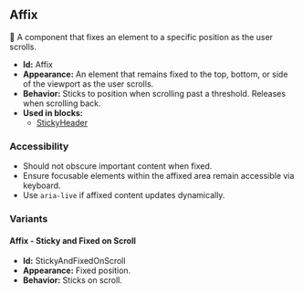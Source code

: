 ## Affix
📌 A component that fixes an element to a specific position as the user scrolls.
- **Id:** Affix
- **Appearance:** An element that remains fixed to the top, bottom, or side of the viewport as the user scrolls.
- **Behavior:** Sticks to position when scrolling past a threshold. Releases when scrolling back.
- **Used in blocks:**
  - [StickyHeader](../blocks/StickyHeader.md)
### Accessibility
- Should not obscure important content when fixed.
- Ensure focusable elements within the affixed area remain accessible via keyboard.
- Use `aria-live` if affixed content updates dynamically.

### Variants
#### Affix - **Sticky and Fixed on Scroll**
- **Id:** StickyAndFixedOnScroll
- **Appearance:** Fixed position.
- **Behavior:** Sticks on scroll.
